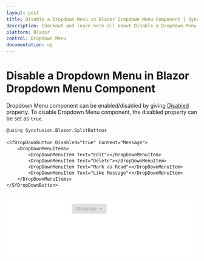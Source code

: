 ```yaml
---
layout: post
title: Disable a Dropdown Menu in Blazor Dropdown Menu Component | Syncfusion
description: Checkout and learn here all about Disable a Dropdown Menu in Syncfusion Blazor Dropdown Menu component and more.
platform: Blazor
control: Dropdown Menu
documentation: ug
---
```


# Disable a Dropdown Menu in Blazor Dropdown Menu Component

Dropdown Menu component can be enabled/disabled by giving [Disabled](https://help.syncfusion.com/cr/blazor/Syncfusion.Blazor.SplitButtons.SfDropDownButton.html#Syncfusion_Blazor_SplitButtons_SfDropDownButton_Disabled) property. To disable Dropdown Menu component, the disabled property can be set as `true`.

```cshtml
@using Syncfusion.Blazor.SplitButtons

<SfDropDownButton Disabled="true" Content="Message">
    <DropDownMenuItems>
        <DropDownMenuItem Text="Edit"></DropDownMenuItem>
        <DropDownMenuItem Text="Delete"></DropDownMenuItem>
        <DropDownMenuItem Text="Mark as Read"></DropDownMenuItem>
        <DropDownMenuItem Text="Like Message"></DropDownMenuItem>
    </DropDownMenuItems>
</SfDropDownButton>
```


![Blazor DropDownMenu with Disable State](./../images/blazor-dropdownmenu-in-disable-state.png)